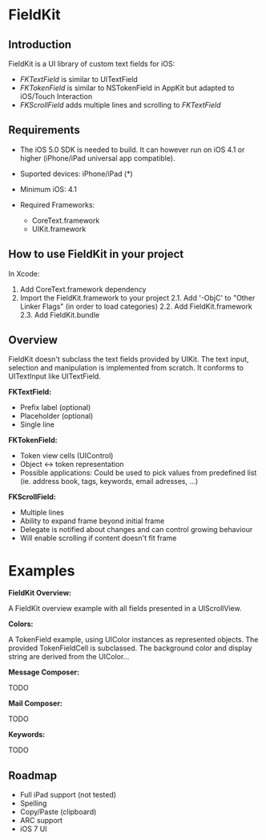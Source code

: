 # FieldKit

## Introduction

FieldKit is a UI library of custom text fields for iOS:

* *FKTextField* is similar to UITextField
* *FKTokenField* is similar to NSTokenField in AppKit but adapted to iOS/Touch Interaction
* *FKScrollField* adds multiple lines and scrolling to *FKTextField*

## Requirements

* The iOS 5.0 SDK is needed to build. It can however run on iOS 4.1 or higher (iPhone/iPad universal app compatible).

* Suported devices: iPhone/iPad (*)
* Minimum iOS: 4.1
* Required Frameworks:
   * CoreText.framework
   * UIKit.framework

## How to use FieldKit in your project

In Xcode:

1. Add CoreText.framework dependency
2. Import the FieldKit.framework to your project
  2.1. Add '-ObjC' to "Other Linker Flags" (in order to load categories)
  2.2. Add FieldKit.framework
  2.3. Add FieldKit.bundle
  
## Overview

FieldKit doesn't subclass the text fields provided by UIKit. The text input, selection and manipulation is implemented from scratch. It conforms to UITextInput like UITextField.

__FKTextField:__

* Prefix label (optional)
* Placeholder (optional)
* Single line

__FKTokenField:__

* Token view cells (UIControl)
* Object <-> token representation
* Possible applications: Could be used to pick values from predefined list (ie. address book, tags, keywords, email adresses, ...)

__FKScrollField:__

* Multiple lines
* Ability to expand frame beyond initial frame
* Delegate is notified about changes and can control growing behaviour
* Will enable scrolling if content doesn't fit frame

# Examples

__FieldKit Overview:__

A FieldKit overview example with all fields presented in a UIScrollView.

__Colors:__

A TokenField example, using UIColor instances as represented objects. The provided TokenFieldCell is subclassed. The background color and display string are derived from the UIColor...

__Message Composer:__

TODO

__Mail Composer:__

TODO

__Keywords:__

TODO

## Roadmap

* Full iPad support (not tested)
* Spelling
* Copy/Paste (clipboard)
* ARC support
* iOS 7 UI
